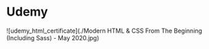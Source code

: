 # Udemy

![udemy_html_certificate](./Modern HTML & CSS From The Beginning (Including Sass) - May 2020.jpg)
